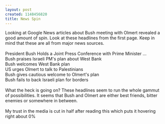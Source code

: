 ```yaml
--- 
layout: post
created: 1148456820
title: News Spin
---
```

Looking at Google News articles about Bush meeting with Olmert revealed a good amount of spin.  Look at these headlines from the first page.  Keep in mind that these are all from major news sources.<br /><br />President Bush Holds a Joint Press Conference with Prime Minister ...<br />Bush praises Israeli PM's plan about West Bank<br />Bush welcomes West Bank plan<br />US urges Olmert to talk to Palestinians<br />Bush gives cautious welcome to Olmert's plan<br />Bush fails to back Israeli plan for borders<br /><br />What the heck is going on?  These headlines seem to run the whole gammut of possibilities.  It seems that Bush and Olmert are either best friends, bitter enemies or somewhere in between.<br /><br />My trust in the media is cut in half after reading this which puts it hovering right about 0%

